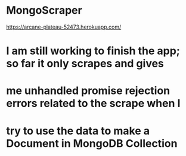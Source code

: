 # MongoScraper

https://arcane-plateau-52473.herokuapp.com/

# I am still working to finish the app; so far it only scrapes and gives 
# me unhandled promise rejection errors related to the scrape when I 
# try to use the data to make a Document in MongoDB Collection